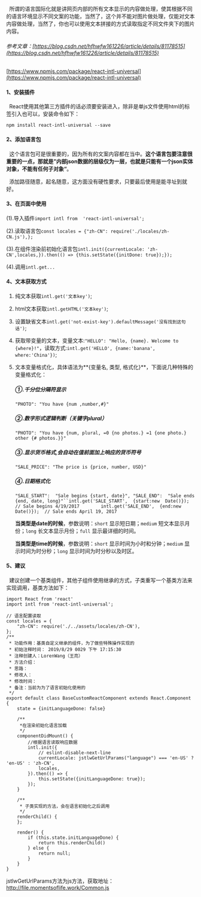 &nbsp;&nbsp;所谓的语言国际化就是讲网页内部的所有文本显示的内容做处理，使其根据不同的语言环境显示不同文案的功能，当然了，这个并不能对图片做处理，仅能对文本内容做处理，当然了，你也可以使用文本拼接的方式读取指定不同文件夹下的图片内容。

###### 参考文章：[https://blog.csdn.net/hfhwfw161226/article/details/81178515](https://blog.csdn.net/hfhwfw161226/article/details/81178515)

[https://www.npmjs.com/package/react-intl-universal](https://www.npmjs.com/package/react-intl-universal)

#### 1、安装插件

&nbsp;&nbsp;React使用其他第三方插件的话必须要安装进入，除非是单js文件使用html的标签引入也可以，安装命令如下：

```
npm install react-intl-universal --save
```

#### 2、添加语言包

&nbsp;&nbsp;这个语言包可是很重要的，因为所有的文案内容都在当中。**这个语言包要注意很重要的一点，那就是”内部json数据的层级仅为一层，也就是只能有一个json实体对象，不能有任何子对象“**。

 &nbsp;&nbsp;添加路径随意，起名随意，这方面没有硬性要求，只要最后使用是能寻址到就好。

#### 3、在页面中使用

(1).导入插件`import intl from  'react-intl-universal';`

(2).读取语言包`const locales = {"zh-CN": require('./locales/zh-CN.js'),};`

(3).在组件渲染前初始化语言包`intl.init({currentLocale: 'zh-CN',locales,}).then(() => {this.setState({initDone: true});});`

(4).调用`intl.get...`

#### 4、文本获取方式

1. 纯文本获取`intl.get('文本key')`;

2. html文本获取`intl.getHTML('文本key')`;

3. 设置缺省文本`intl.get('not-exist-key').defaultMessage('没有找到这句话')`;

4. 获取带变量的文本，变量文本:`"HELLO": "Hello, {name}. Welcome to {where}!"`，读取方式:`intl.get('HELLO', {name:'banana', where:'China'})`;

5. 文本变量格式化，具体语法为**{变量名, 类型, 格式化}**，下面说几种特殊的变量格式化：
   
   ##### ①.千分位分隔符显示
   
   `"PHOTO": "You have {num ,number,#}"`
   
   ##### ②.数字形式逻辑判断（关键字plural）
   
   `"PHOTO": "You have {num, plural, =0 {no photos.} =1 {one photo.} other {# photos.}}"`
   
   ##### ③.显示货币格式,会自动在值前面加上响应的货币符号
   
   `"SALE_PRICE": "The price is {price, number, USD}"`
   
   ##### ④.日期格式化
   
   `"SALE_START":  "Sale begins {start, date}", "SALE_END":  "Sale ends {end, date, long}"``intl.get('SALE_START',  {start:new  Date()});  // Sale begins 4/19/2017        intl.get('SALE_END',  {end:new  Date()});  // Sale ends April 19, 2017`
   
   **当类型是date的时候**，参数说明：`short`  显示短日期；`medium`  短文本显示月份；`long`  长文本显示月份；`full` 显示最详细的时间。
   
   **当类型是time的时候**，参数说明：`short`  显示时间为小时和分钟；`medium`  显示时间为时分秒；`long`  显示时间为时分秒以及时区。

#### 5、建议

&nbsp;&nbsp;建议创建一个基类组件，其他子组件使用继承的方式，子类重写一个基类方法来实现调用，基类方法如下：

```
import React from 'react'
import intl from 'react-intl-universal';

// 语言配置读取
const locales = {
    "zh-CN": require('./../assets/locales/zh-CN'),
};
/**
 * 功能作用：基类自定义继承的组件，为了做些特殊操作实现的
 * 初始注释时间： 2019/8/29 0029 下午 17:15:30
 * 注释创建人：LorenWang（王亮）
 * 方法介绍：
 * 思路：
 * 修改人：
 * 修改时间：
 * 备注：当前为为了语言初始化使用的
 */
export default class BaseCustomReactComponent extends React.Component {
    state = {initLanguageDone: false}

    /**
     *在渲染初始化语言加载
     */
    componentDidMount() {
        //根据语言读取响应数据
        intl.init({
            // eslint-disable-next-line
            currentLocale: jstlwGetUrlParams("language") === 'en-US' ? 'en-US' : 'zh-CN',
            locales,
        }).then(() => {
            this.setState({initLanguageDone: true});
        });
    }

    /**
     * 子类实现的方法，会在语言初始化之后调用
     */
    renderChild() {
    };

    render() {
        if (this.state.initLanguageDone) {
            return this.renderChild()
        } else {
            return null;
        }
    }
}
```

jstlwGetUrlParams方法为js方法，获取地址：http://file.momentsoflife.work/Common.js
